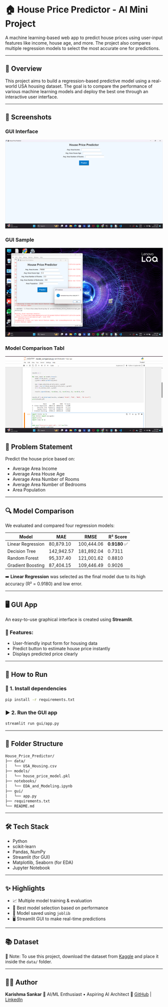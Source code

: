 
# 🏠 House Price Predictor - AI Mini Project

A machine learning-based web app to predict house prices using user-input features like income, house age, and more. The project also compares multiple regression models to select the most accurate one for predictions.

---

## 📌 Overview

This project aims to build a regression-based predictive model using a real-world USA housing dataset. The goal is to compare the performance of various machine learning models and deploy the best one through an interactive user interface.

---
## 📸 Screenshots

### GUI Interface
![GUI](assets/gui_screenshot.png)

### GUI Sample
![GUI Sample](assets/gui.sample.png)

### Model Comparison Tabl
![Model Comparison](assets/model_comparison.png)

## 🧠 Problem Statement

Predict the house price based on:
- Average Area Income
- Average Area House Age
- Average Area Number of Rooms
- Average Area Number of Bedrooms
- Area Population

---

## 🔍 Model Comparison

We evaluated and compared four regression models:

| Model                | MAE       | RMSE       | R² Score |
|---------------------|-----------|------------|----------|
| Linear Regression    | 80,879.10 | 100,444.06 | **0.9180** ✅ |
| Decision Tree        | 142,942.57| 181,892.04 | 0.7311   |
| Random Forest        | 95,337.40 | 121,001.62 | 0.8810   |
| Gradient Boosting    | 87,404.15 | 109,446.49 | 0.9026   |

➡️ **Linear Regression** was selected as the final model due to its high accuracy (R² = 0.9180) and low error.

---

## 🖥 GUI App

An easy-to-use graphical interface is created using **Streamlit**.

### 🎯 Features:
- User-friendly input form for housing data
- Predict button to estimate house price instantly
- Displays predicted price clearly

---

## 🚀 How to Run

### 🔧 1. Install dependencies

```bash
pip install -r requirements.txt
````

### ▶️ 2. Run the GUI app

```bash
streamlit run gui/app.py
```

---

## 📁 Folder Structure

```
House_Price_Predictor/
├── data/
│   └── USA_Housing.csv
├── models/
│   └── house_price_model.pkl
├── notebooks/
│   └── EDA_and_Modeling.ipynb
├── gui/
│   └── app.py
├── requirements.txt
└── README.md
```

---

## 🛠 Tech Stack

* Python
* scikit-learn
* Pandas, NumPy
* Streamlit (for GUI)
* Matplotlib, Seaborn (for EDA)
* Jupyter Notebook

---

## ✨ Highlights

* 📈 Multiple model training & evaluation
* 🥇 Best model selection based on performance
* 🧪 Model saved using `joblib`
* 🖥️ Streamlit GUI to make real-time predictions

---

## 📚 Dataset

📎 Note: To use this project, download the dataset from [Kaggle](https://www.kaggle.com/datasets/kanths028/usa-housing) and place it inside the `data/` folder.

---

## 👩‍💻 Author

**Karishma Sankar**
📌 AI/ML Enthusiast • Aspiring AI Architect
🔗 [GitHub](https://github.com/karishmasankar) | [LinkedIn](https://www.linkedin.com/in/karishma-sankar1306/)


